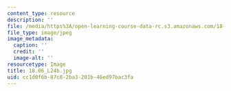 ```yaml
---
content_type: resource
description: ''
file: /media/https%3A/open-learning-course-data-rc.s3.amazonaws.com/18-06-linear-algebra-spring-2010/cc1d0f6b87c82ba3201b46ed97bac3fa_18.06_L24b.jpg
file_type: image/jpeg
image_metadata:
  caption: ''
  credit: ''
  image-alt: ''
resourcetype: Image
title: 18.06_L24b.jpg
uid: cc1d0f6b-87c8-2ba3-201b-46ed97bac3fa
---
```


